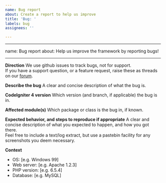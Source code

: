 ```yaml
---
name: Bug report
about: Create a report to help us improve
title: 'Bug: '
labels: bug
assignees: ''

---
```


---
name: Bug report
about: Help us improve the framework by reporting bugs!

---

**Direction**
We use github issues to track bugs, not for support.  
If you have a support question, or a feature request, raise these as threads on our
[forum](https://forum.codeigniter.com/index.php).

**Describe the bug**
A clear and concise description of what the bug is.

**CodeIgniter 4 version**
Which version (and branch, if applicable) the bug is in.

**Affected module(s)**
Which package or class is the bug in, if known.

**Expected behavior, and steps to reproduce if appropriate**
A clear and concise description of what you expected to happen,
and how you got there.  
Feel free to include a text/log extract, but use a pastebin facility for any
screenshots you deem necessary.

**Context**
 - OS: [e.g. Windows 99]
 - Web server: [e.g. Apache 1.2.3]
 - PHP version: [e.g. 6.5.4]
 - Database:  [e.g. MySQL]
